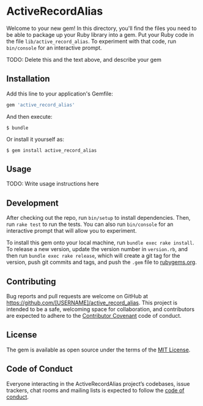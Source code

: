 # ActiveRecordAlias

Welcome to your new gem! In this directory, you'll find the files you need to be able to package up your Ruby library into a gem. Put your Ruby code in the file `lib/active_record_alias`. To experiment with that code, run `bin/console` for an interactive prompt.

TODO: Delete this and the text above, and describe your gem

## Installation

Add this line to your application's Gemfile:

```ruby
gem 'active_record_alias'
```

And then execute:

    $ bundle

Or install it yourself as:

    $ gem install active_record_alias

## Usage

TODO: Write usage instructions here

## Development

After checking out the repo, run `bin/setup` to install dependencies. Then, run `rake test` to run the tests. You can also run `bin/console` for an interactive prompt that will allow you to experiment.

To install this gem onto your local machine, run `bundle exec rake install`. To release a new version, update the version number in `version.rb`, and then run `bundle exec rake release`, which will create a git tag for the version, push git commits and tags, and push the `.gem` file to [rubygems.org](https://rubygems.org).

## Contributing

Bug reports and pull requests are welcome on GitHub at https://github.com/[USERNAME]/active_record_alias. This project is intended to be a safe, welcoming space for collaboration, and contributors are expected to adhere to the [Contributor Covenant](http://contributor-covenant.org) code of conduct.

## License

The gem is available as open source under the terms of the [MIT License](http://opensource.org/licenses/MIT).

## Code of Conduct

Everyone interacting in the ActiveRecordAlias project’s codebases, issue trackers, chat rooms and mailing lists is expected to follow the [code of conduct](https://github.com/[USERNAME]/active_record_alias/blob/master/CODE_OF_CONDUCT.md).
